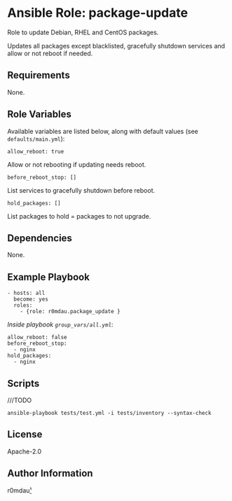 Ansible Role: package-update
=========

Role to update Debian, RHEL and CentOS packages.

Updates all packages except blacklisted, gracefully shutdown services and allow or not reboot if needed.

Requirements
------------

None.

Role Variables
--------------

Available variables are listed below, along with default values (see `defaults/main.yml`):

    allow_reboot: true

Allow or not rebooting if updating needs reboot.

    before_reboot_stop: []

List services to gracefully shutdown before reboot.

    hold_packages: []

List packages to hold = packages to not upgrade.

Dependencies
------------

None.

Example Playbook
----------------

    - hosts: all
      become: yes
      roles:
        - {role: r0mdau.package_update }

*Inside playbook `group_vars/all.yml`*:

    allow_reboot: false
    before_reboot_stop:
      - nginx
    hold_packages:
      - nginx

Scripts
-------
///TODO
```
ansible-playbook tests/test.yml -i tests/inventory --syntax-check
```

License
-------

Apache-2.0

Author Information
------------------

r0mdau[¹](https://github.com/r0mdau)

